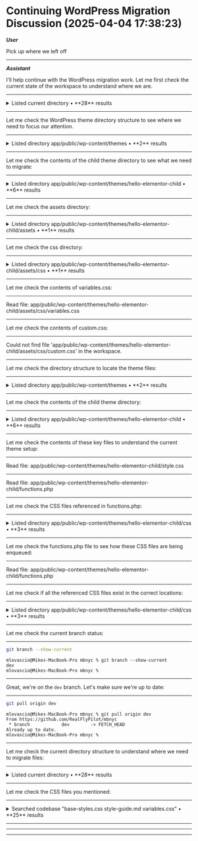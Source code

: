 <!-- Generated by SpecStory -->

# Continuing WordPress Migration Discussion (2025-04-04 17:38:23)

_**User**_

Pick up where we left off 

---

_**Assistant**_

I'll help continue with the WordPress migration work. Let me first check the current state of the workspace to understand where we are.

---

<details>
            <summary>Listed current directory • **28** results</summary>
        
| Name |
|-------|
| 📁 `.git` |
| 📄 `sync-dev-styles.js` |
| 📁 `temp-scripts` |
| 📁 `test-screenshots` |
| 📄 `.gitignore` |
| 📄 `STYLE-SYNC-README.md` |
| 📄 `check-and-deploy.sh` |
| 📁 `env-comparison` |
| 📄 `monitor-workflow.js` |
| 📄 `setup-dirs.sh` |
| 📄 `setup-github-token.sh` |
| 📁 `scripts` |
| 📁 `deploy-root` |
| 📄 `package.json` |
| 📄 `.wpe-push-ignore` |
| 📄 `DEPLOYMENT-SUMMARY-FINAL.md` |
| 📄 `README-deployment.md` |
| 📄 `README.md` |
| 📄 `.deployignore` |
| 📄 `wp-cli.phar` |
| 📁 `~` |
| 📄 `deploy.sh` |
| 📁 `conf` |
| 📁 `app` |
| 📁 `.specstory` |
| 📄 `.cursorignore` |
| 📁 `.github` |
| 📁 `.cursor` |

</details>

---

Let me check the WordPress theme directory structure to see where we need to focus our attention.

---

<details>
            <summary>Listed directory app/public/wp-content/themes • **2** results</summary>
        
| Name |
|-------|
| 📁 `hello-elementor-child` |
| 📁 `hello-elementor` |

</details>

---

Let me check the contents of the child theme directory to see what we need to migrate:

---

<details>
            <summary>Listed directory app/public/wp-content/themes/hello-elementor-child • **6** results</summary>
        
| Name |
|-------|
| 📁 `assets` |
| 📄 `custom.css` |
| 📄 `functions.php` |
| 📄 `style.css` |
| 📄 `README.md` |
| 📁 `css` |

</details>

---

Let me check the assets directory:

---

<details>
            <summary>Listed directory app/public/wp-content/themes/hello-elementor-child/assets • **1** results</summary>
        
| Name |
|-------|
| 📁 `css` |

</details>

---

Let me check the css directory:

---

<details>
            <summary>Listed directory app/public/wp-content/themes/hello-elementor-child/assets/css • **1** results</summary>
        
| Name |
|-------|
| 📄 `variables.css` |

</details>

---

Let me check the contents of variables.css:

---

Read file: app/public/wp-content/themes/hello-elementor-child/assets/css/variables.css

---

Let me check the contents of custom.css:

---

Could not find file 'app/public/wp-content/themes/hello-elementor-child/assets/css/custom.css' in the workspace.

---

Let me check the directory structure to locate the theme files:

---

<details>
            <summary>Listed directory app/public/wp-content/themes • **2** results</summary>
        
| Name |
|-------|
| 📁 `hello-elementor-child` |
| 📁 `hello-elementor` |

</details>

---

Let me check the contents of the child theme directory:

---

<details>
            <summary>Listed directory app/public/wp-content/themes/hello-elementor-child • **6** results</summary>
        
| Name |
|-------|
| 📁 `assets` |
| 📄 `custom.css` |
| 📄 `functions.php` |
| 📄 `style.css` |
| 📄 `README.md` |
| 📁 `css` |

</details>

---

Let me check the contents of these key files to understand the current theme setup:

---

Read file: app/public/wp-content/themes/hello-elementor-child/style.css

---

Read file: app/public/wp-content/themes/hello-elementor-child/functions.php

---

Let me check the CSS files referenced in functions.php:

---

<details>
            <summary>Listed directory app/public/wp-content/themes/hello-elementor-child/css • **3** results</summary>
        
| Name |
|-------|
| 📄 `base-styles.css` |
| 📄 `style-guide.md` |
| 📄 `variables.css` |

</details>

---

Let me check the functions.php file to see how these CSS files are being enqueued:

---

Read file: app/public/wp-content/themes/hello-elementor-child/functions.php

---

Let me check if all the referenced CSS files exist in the correct locations:

---

<details>
            <summary>Listed directory app/public/wp-content/themes/hello-elementor-child/css • **3** results</summary>
        
| Name |
|-------|
| 📄 `base-styles.css` |
| 📄 `style-guide.md` |
| 📄 `variables.css` |

</details>

---

Let me check the current branch status:

---

```bash
git branch --show-current
```

```
mlovascio@Mikes-MacBook-Pro mbnyc % git branch --show-current
dev
mlovascio@Mikes-MacBook-Pro mbnyc %
```

---

Great, we're on the `dev` branch. Let's make sure we're up to date:

---

```bash
git pull origin dev
```

```
mlovascio@Mikes-MacBook-Pro mbnyc % git pull origin dev
From https://github.com/RealFlyPilot/mbnyc
 * branch            dev        -> FETCH_HEAD
Already up to date.
mlovascio@Mikes-MacBook-Pro mbnyc %
```

---

Let me check the current directory structure to understand where we need to migrate files:

---

<details>
            <summary>Listed current directory • **28** results</summary>
        
| Name |
|-------|
| 📁 `.git` |
| 📄 `sync-dev-styles.js` |
| 📁 `temp-scripts` |
| 📁 `test-screenshots` |
| 📄 `.gitignore` |
| 📄 `STYLE-SYNC-README.md` |
| 📄 `check-and-deploy.sh` |
| 📁 `env-comparison` |
| 📄 `monitor-workflow.js` |
| 📄 `setup-dirs.sh` |
| 📄 `setup-github-token.sh` |
| 📁 `scripts` |
| 📁 `deploy-root` |
| 📄 `package.json` |
| 📄 `.wpe-push-ignore` |
| 📄 `DEPLOYMENT-SUMMARY-FINAL.md` |
| 📄 `README-deployment.md` |
| 📄 `README.md` |
| 📄 `.deployignore` |
| 📄 `wp-cli.phar` |
| 📁 `~` |
| 📄 `deploy.sh` |
| 📁 `conf` |
| 📁 `app` |
| 📁 `.specstory` |
| 📄 `.cursorignore` |
| 📁 `.github` |
| 📁 `.cursor` |

</details>

---

Let me check the CSS files you mentioned:

---

<details>
            <summary>Searched codebase "base-styles.css style-guide.md variables.css" • **25** results</summary>
        
| File | Lines |
|------|-------|
| `app/public/wp-content/themes/hello-elementor-child/css/style-guide.md` | L1-57 |
| `app/public/wp-content/themes/hello-elementor-child/css/variables.css` | L1-119 |
| `app/public/wp-content/themes/hello-elementor-child/assets/css/variables.css` | L1-119 |
| `app/public/wp-content/themes/hello-elementor-child/css/style-guide.md` | L57-185 |
| `.specstory/history/2025-04-04_01-44-project-overview-inquiry.md` | L2472-2542 |
| `.specstory/history/2025-04-04_01-44-project-overview-inquiry.md` | L964-1108 |
| `app/public/wp-content/themes/hello-elementor-child/css/base-styles.css` | L1-102 |
| `app/public/wp-content/themes/hello-elementor-child/README.md` | L1-45 |
| `.specstory/history/2025-04-04_01-44-project-overview-inquiry.md` | L2747-2822 |
| `.cursor/rules/derived-cursor-rules.mdc` | L16-97 |
| `.specstory/history/2025-04-04_01-44-project-overview-inquiry.md` | L1271-1706 |
| `app/public/wp-content/themes/hello-elementor-child/README.md` | L45-113 |
| `app/public/wp-content/themes/hello-elementor-child/custom.css` | L1-8 |
| `.specstory/history/2025-04-04_01-44-project-overview-inquiry.md` | L2409-2472 |
| `.specstory/history/2025-04-04_01-44-project-overview-inquiry.md` | L581-964 |
| `app/public/wp-content/themes/hello-elementor-child/css/style-guide.md` | L185-204 |
| `app/public/wp-content/themes/hello-elementor-child/css/base-styles.css` | L287-361 |
| `.specstory/history/2025-04-04_01-44-project-overview-inquiry.md` | L1108-1167 |
| `.specstory/history/2025-04-04_01-44-project-overview-inquiry.md` | L1930-2022 |
| `.specstory/history/2025-04-04_01-44-project-overview-inquiry.md` | L1706-1797 |
| `.specstory/history/2025-04-04_01-44-project-overview-inquiry.md` | L1797-1861 |
| `.specstory/history/2025-04-04_01-44-project-overview-inquiry.md` | L2680-2747 |
| `app/public/wp-content/plugins/elementor/assets/css/modules/styleguide/editor.min.css` | L1-1 |
| `.specstory/history/2025-04-04_01-44-project-overview-inquiry.md` | L2022-2093 |
| `.specstory/history/2025-04-04_01-44-project-overview-inquiry.md` | L504-581 |

</details>

---



---



---


